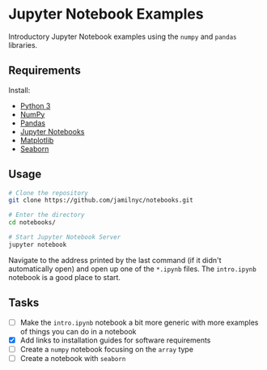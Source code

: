 # Jupyter Notebook Examples

Introductory Jupyter Notebook examples using the `numpy` and `pandas` libraries.

## Requirements

Install:
* [Python 3](https://www.python.org/downloads/)
* [NumPy](https://numpy.org/install/)
* [Pandas](https://pandas.pydata.org/pandas-docs/stable/getting_started/install.html)
* [Jupyter Notebooks](https://jupyter.org/install)
* [Matplotlib](https://matplotlib.org/stable/users/installing.html)
* [Seaborn](https://seaborn.pydata.org/installing.html)

## Usage

```bash
# Clone the repository
git clone https://github.com/jamilnyc/notebooks.git

# Enter the directory
cd notebooks/

# Start Jupyter Notebook Server
jupyter notebook
```

Navigate to the address printed by the last command (if it didn't automatically open) and open up one of the `*.ipynb` files. 
The `intro.ipynb` notebook is a good place to start.

## Tasks

- [ ] Make the `intro.ipynb` notebook a bit more generic with more examples of things you can do in a notebook
- [X] Add links to installation guides for software requirements
- [ ] Create a `numpy` notebook focusing on the `array` type
- [ ] Create a notebook with `seaborn`
